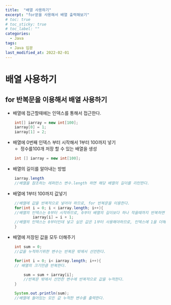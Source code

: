 ```yaml
---
title:  "배열 사용하기"
excerpt: "for문을 사용해서 배열 출력해보기"
# toc: true
# toc_sticky: true
# toc_label: ""
categories:
  - Java
tags:
  - Java 입문
last_modified_at: 2022-02-01
---
```



# 배열 사용하기

## for 반복문을 이용해서 배열 사용하기
- 배열에 접근할때에는 인덱스를 통해서 접근한다.

```java 
    int[] iarray = new int[100];
    iarray[0] = 1; 
    iarray[1] = 2; 
```


- 배열에 0번째 인덱스 부터 시작해서 1부터 100까지 넣기
  - 정수를100개 저장 할 수 있는 배열을 생성

```java 
    int [] iarray = new int[100];
```
- 배열의 길이를 알아내는 방법
```java 
    iarray.length 
    //배열을 참조하는 레퍼런스 변수.length 하면 해당 배열의 길이를 리턴한다. 
```

- 배열에 1부터 100까지 값넣기
```java
    //배열에 값을 반복적으로 넣어야 하므로, for 반복문을 이용한다. 
    for(int i = 0; i < iarray.length; i++){ 
    //배열의 인덱스는 0부터 시작하므로, 0부터 배열의 길이보다 하나 작을때까지 반복하면 배열의 크기만큼 반복할 수 있다. 
            iarray[i] = i + 1;  
    //배열의 인덱스는 0부터인데 넣고 싶은 값은 1부터 사용해야하므로, 인덱스에 1을 더해준 값을 넣어준다. 
    }
```

- 배열에 저장된 값을 모두 더해주기
```java
    int sum = 0; 
    //값을 누적하기위한 변수는 반복문 밖에서 선언한다. 

    for(int i = 0; i< iarray.length; i++){  
    // 배열의 크기만큼 반복한다.         

        sum = sum + iarray[i];
        //반복문 밖에서 선언한 변수에 반복적으로 값을 누적한다. 
    }

    System.out.println(sum);
    //배열에 들어있는 모든 값 누적한 변수를 출력한다. 
```